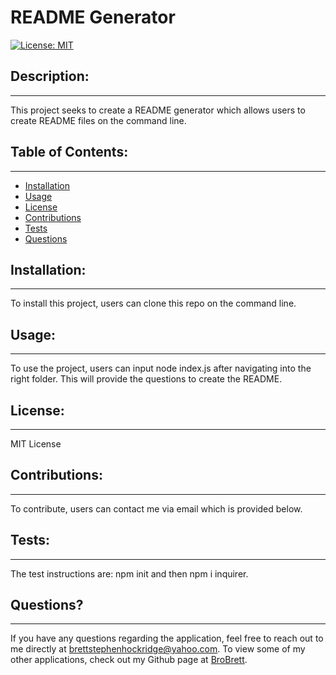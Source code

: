 # README Generator

  [![License: MIT](https://img.shields.io/badge/License-MIT-blue.svg)](https://opensource.org/licenses/MIT)

  ## Description:
  ---
  This project seeks to create a README generator which allows users to create README files on the command line.


  ## Table of Contents:
  ---
  * [Installation](#installation)
  * [Usage](#usage)
  * [License](#license)
  * [Contributions](#contributions)
  * [Tests](#tests)
  * [Questions](#questions)
  

  ## Installation:
  ---
  To install this project, users can clone this repo on the command line.


  ## Usage:
  ---
  To use the project, users can input node index.js after navigating into the right folder. This will provide the questions to create the README.


  ## License:
  ---
  MIT License


  ## Contributions:
  ---
  To contribute, users can contact me via email which is provided below.


  ## Tests:
  ---
  The test instructions are: npm init and then npm i inquirer.
  

  ## Questions?
  ---
  If you have any questions regarding the application, feel free to reach out to me directly at brettstephenhockridge@yahoo.com.
  To view some of my other applications, check out my Github page at [BroBrett](https://github.com/BroBrett).